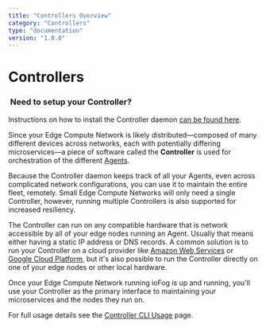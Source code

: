 ```yaml
---
title: "Controllers Overview"
category: "Controllers"
type: "documentation"
version: "1.0.0"
---
```


# Controllers
<aside class="notifications note">
  <h3><img src="/images/icos/ico-note.svg" alt=""> Need to setup your Controller?</h3>
  <p>Instructions on how to install the Controller daemon <a href="setup-your-controllers">can be found here</a>.</p>
</aside>

Since your Edge Compute Network is likely distributed—composed of many different devices across networks, each with potentially differing microservices—a piece of software called the **Controller** is used for orchestration of the different [Agents](agents-overview).

Because the Controller daemon keeps track of all your Agents, even across complicated network configurations, you can use it to maintain the entire fleet, remotely. Small Edge Compute Networks will only need a single Controller, however, running multiple Controllers is also supported for increased resiliency.

The Controller can run on any compatible hardware that is network accessible by all of your edge nodes running an Agent. Usually that means either having a static IP address or DNS records. A common solution is to run your Controller on a cloud provider like [Amazon Web Services](https://aws.amazon.com/) or [Google Cloud Platform](https://cloud.google.com/), but it's also possible to run the Controller directly on one of your edge nodes or other local hardware.

Once your Edge Compute Network running ioFog is up and running, you'll use your Controller as the primary interface to maintaining your microservices and the nodes they run on.

For full usage details see the [Controller CLI Usage](controller-cli-usage) page.
